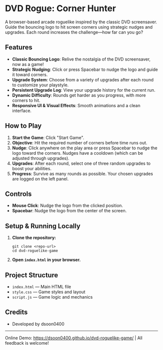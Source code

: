 # DVD Rogue: Corner Hunter

A browser-based arcade roguelike inspired by the classic DVD screensaver. Guide the bouncing logo to hit screen corners using strategic nudges and upgrades. Each round increases the challenge—how far can you go?

## Features
- **Classic Bouncing Logo**: Relive the nostalgia of the DVD screensaver, now as a game!
- **Strategic Nudging**: Click or press Spacebar to nudge the logo and guide it toward corners.
- **Upgrade System**: Choose from a variety of upgrades after each round to customize your playstyle.
- **Persistent Upgrade Log**: View your upgrade history for the current run.
- **Dynamic Difficulty**: Rounds get harder as you progress, with more corners to hit.
- **Responsive UI & Visual Effects**: Smooth animations and a clean interface.

## How to Play
1. **Start the Game**: Click "Start Game".
2. **Objective**: Hit the required number of corners before time runs out.
3. **Nudge**: Click anywhere on the play area or press Spacebar to nudge the logo toward the corners. Nudges have a cooldown (which can be adjusted through upgrades).
4. **Upgrades**: After each round, select one of three random upgrades to boost your abilities.
5. **Progress**: Survive as many rounds as possible. Your chosen upgrades are logged on the left panel.

## Controls
- **Mouse Click**: Nudge the logo from the clicked position.
- **Spacebar**: Nudge the logo from the center of the screen.

## Setup & Running Locally
1. **Clone the repository:**
   ```
   git clone <repo-url>
   cd dvd-roguelike-game
   ```
2. **Open `index.html` in your browser.**

## Project Structure
- `index.html` — Main HTML file
- `style.css` — Game styles and layout
- `script.js` — Game logic and mechanics

## Credits
- Developed by dsoon0400

---

Online Demo: https://dsoon0400.github.io/dvd-roguelike-game/ | 
All feedback is welcome!
